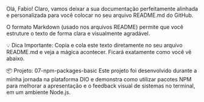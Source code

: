 Olá, Fabio! Claro, vamos deixar a sua documentação perfeitamente alinhada e personalizada para você colocar no seu arquivo README.md do GitHub.

O formato Markdown (usado nos arquivos README) permite que você estruture o texto de forma clara e visualmente agradável.

💡 Dica Importante:
Copia e cola este texto diretamente no seu arquivo README.md e veja a mágica acontecer. Ficará exatamente como você vê abaixo.

📦 Projeto: 07-npm-packages-basic
Este projeto foi desenvolvido durante a minha jornada na plataforma DIO e demonstra como utilizar pacotes NPM para melhorar a apresentação e o feedback visual de sistemas no terminal, em um ambiente Node.js.
